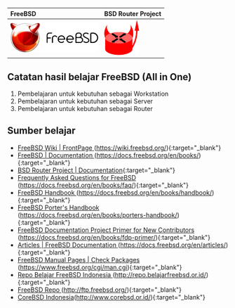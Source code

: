 | FreeBSD     | BSD Router Project |
| :------------- | :------------- |
| <img src="./assets/images/logo.png" alt="FreeBSD Logo" style="width:200px;"/> | <img src="./assets/images/bsdrp.logo.128.png" alt="FreeBSD Logo" style="width:80px;"/> |


## Catatan hasil belajar FreeBSD (All in One)
1. Pembelajaran untuk kebutuhan sebagai Workstation
2. Pembelajaran untuk kebutuhan sebagai Server
3. Pembelajaran untuk kebutuhan sebagai Router

## Sumber belajar
- [FreeBSD Wiki | FrontPage ](https://wiki.freebsd.org/)(https://wiki.freebsd.org/){:target="_blank"}
- [FreeBSD | Documentation ](https://docs.freebsd.org/en/books/)(https://docs.freebsd.org/en/books/){:target="_blank"}
- [BSD Router Project | Documentation](https://bsdrp.net/documentation/end-users_docs){:target="_blank"}
- [Frequently Asked Questions for FreeBSD ](https://docs.freebsd.org/en/books/faq/)(https://docs.freebsd.org/en/books/faq/){:target="_blank"}
- [FreeBSD Handbook ](https://docs.freebsd.org/en/books/handbook/)(https://docs.freebsd.org/en/books/handbook/){:target="_blank"}
- [FreeBSD Porter's Handbook ](https://docs.freebsd.org/en/books/porters-handbook/)(https://docs.freebsd.org/en/books/porters-handbook/){:target="_blank"}
- [FreeBSD Documentation Project Primer for New Contributors ](https://docs.freebsd.org/en/books/fdp-primer/)(https://docs.freebsd.org/en/books/fdp-primer/){:target="_blank"}
- [Articles | FreeBSD Documentation ](https://docs.freebsd.org/en/articles/)(https://docs.freebsd.org/en/articles/){:target="_blank"}
- [FreeBSD Manual Pages | Check Packages ](https://www.freebsd.org/cgi/man.cgi)(https://www.freebsd.org/cgi/man.cgi){:target="_blank"}
- [Repo Belajar FreeBSD  Indonesia ](http://repo.belajarfreebsd.or.id/)(http://repo.belajarfreebsd.or.id/){:target="_blank"}
- [FreeBSD Repo ](http://ftp2.freebsd.org/)(http://ftp.freebsd.org/){:target="_blank"}
- [CoreBSD Indonesia](http://www.corebsd.or.id/)(http://www.corebsd.or.id/){:target="_blank"}

